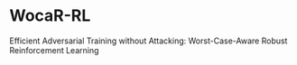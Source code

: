 # WocaR-RL
Efficient Adversarial Training without Attacking: Worst-Case-Aware Robust Reinforcement Learning
